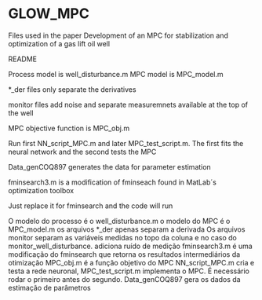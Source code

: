 # GLOW_MPC
Files used in the paper Development of an MPC for stabilization and optimization of a gas lift oil well

README

Process model is well_disturbance.m
MPC model is MPC_model.m

*_der files only separate the derivatives

monitor files add noise and separate measuremnets available at the top of the well

MPC objective function is MPC_obj.m

Run first NN_script_MPC.m and later MPC_test_script.m. The first fits the neural network and the second tests the MPC

Data_genCOQ897 generates the data for parameter estimation 

fminsearch3.m is a modification of fminseach found in MatLab´s optimization toolbox

Just replace it for fminsearch and the code will run

O modelo do processo é o well_disturbance.m
o modelo do MPC é o MPC_model.m
os arquivos *_der apenas separam a derivada
Os arquivos monitor separam as variáveis medidas no topo da coluna e no caso do monitor_well_disturbance. adiciona ruído de medição
fminsearch3.m é uma modificação do fminsearch que retorna os resultados intermediários da otimização
MPC_obj.m é a função objetivo do MPC
NN_script_MPC.m cria e testa a rede neuronal, MPC_test_script.m implementa o MPC. 
É necessário rodar o primeiro antes do segundo.
Data_genCOQ897 gera os dados da estimação de parâmetros
